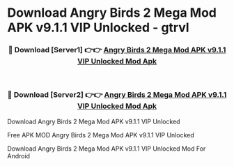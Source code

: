 # Download Angry Birds 2 Mega Mod APK v9.1.1 VIP Unlocked - gtrvl



<div align="center">
<h3>🔴 Download [Server1] 👉👉 <a href="https://momento.my/?title=Angry_Birds_2_Mega_Mod_APK_v9.1.1_VIP_Unlocked">Angry Birds 2 Mega Mod APK v9.1.1 VIP Unlocked Mod Apk</a></h3><br>

<h3>🔴 Download [Server2] 👉👉 <a href="https://momento.my/?title=Angry_Birds_2_Mega_Mod_APK_v9.1.1_VIP_Unlocked">Angry Birds 2 Mega Mod APK v9.1.1 VIP Unlocked Mod Apk</a></h3>
</div>



Download Angry Birds 2 Mega Mod APK v9.1.1 VIP Unlocked 

Free APK MOD Angry Birds 2 Mega Mod APK v9.1.1 VIP Unlocked 

Download Angry Birds 2 Mega Mod APK v9.1.1 VIP Unlocked Mod For Android
